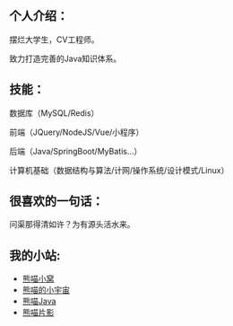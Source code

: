 ## 个人介绍：
摆烂大学生，CV工程师。

致力打造完善的Java知识体系。

## 技能：
数据库（MySQL/Redis）

前端（JQuery/NodeJS/Vue/小程序）

后端（Java/SpringBoot/MyBatis…）

计算机基础（数据结构与算法/计网/操作系统/设计模式/Linux）

## 很喜欢的一句话：
问渠那得清如许？为有源头活水来。

## 我的小站:
- [熊喵小窝](http://ppxm.cn/)
- [熊喵的小宇宙](http://blog.ppxm.cn/)
- [熊喵Java](http://java.ppxm.cn/)
- [熊喵片影](http://py.ppxm.cn/)
